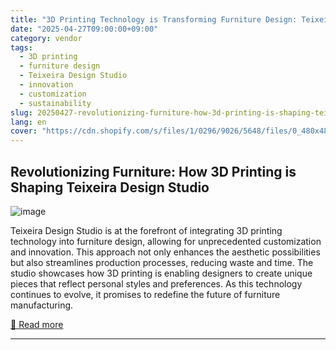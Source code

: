 ```yaml
---
title: "3D Printing Technology is Transforming Furniture Design: Teixeira Design Studio"
date: "2025-04-27T09:00:00+09:00"
category: vendor
tags:
  - 3D printing
  - furniture design
  - Teixeira Design Studio
  - innovation
  - customization
  - sustainability
slug: 20250427-revolutionizing-furniture-how-3d-printing-is-shaping-teixeira-design-studio
lang: en
cover: "https://cdn.shopify.com/s/files/1/0296/9026/5648/files/0_480x480.png?v=1745745643"
---
```


## Revolutionizing Furniture: How 3D Printing is Shaping Teixeira Design Studio
![image](https://cdn.shopify.com/s/files/1/0296/9026/5648/files/0_480x480.png?v=1745745643)

Teixeira Design Studio is at the forefront of integrating 3D printing technology into furniture design, allowing for unprecedented customization and innovation. This approach not only enhances the aesthetic possibilities but also streamlines production processes, reducing waste and time. The studio showcases how 3D printing is enabling designers to create unique pieces that reflect personal styles and preferences. As this technology continues to evolve, it promises to redefine the future of furniture manufacturing.

[🔗 Read more](https://www.elegoo.com/blogs/news/3d-printing-technology-is-transforming-furniture-design-teixeira-design-studio)

---